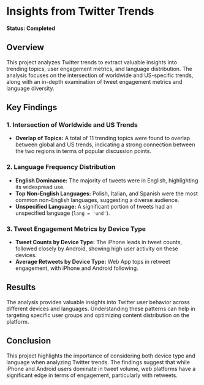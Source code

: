 # Insights from Twitter Trends

**Status: Completed**

## Overview

This project analyzes Twitter trends to extract valuable insights into trending topics, user engagement metrics, and language distribution. 
The analysis focuses on the intersection of worldwide and US-specific trends, along with an in-depth examination of tweet engagement metrics and language diversity.

## Key Findings

### 1. Intersection of Worldwide and US Trends
- **Overlap of Topics:** A total of 11 trending topics were found to overlap between global and US trends, indicating a strong connection between the two regions in terms of popular discussion points.

### 2. Language Frequency Distribution
- **English Dominance:** The majority of tweets were in English, highlighting its widespread use.
- **Top Non-English Languages:** Polish, Italian, and Spanish were the most common non-English languages, suggesting a diverse audience.
- **Unspecified Language:** A significant portion of tweets had an unspecified language (`lang = 'und'`).

### 3. Tweet Engagement Metrics by Device Type
- **Tweet Counts by Device Type:** The iPhone leads in tweet counts, followed closely by Android, showing high user activity on these devices.
- **Average Retweets by Device Type:** Web App tops in retweet engagement, with iPhone and Android following.

## Results

The analysis provides valuable insights into Twitter user behavior across different devices and languages. 
Understanding these patterns can help in targeting specific user groups and optimizing content distribution on the platform.

## Conclusion

This project highlights the importance of considering both device type and language when analyzing Twitter trends.
The findings suggest that while iPhone and Android users dominate in tweet volume, web platforms have a significant edge in terms of engagement, particularly with retweets.
